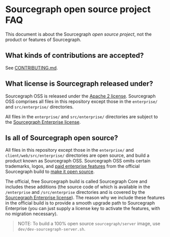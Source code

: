 # Sourcegraph open source project FAQ

This document is about the Sourcegraph _open source project_, not the product or features of Sourcegraph.

## What kinds of contributions are accepted?

See [CONTRIBUTING.md](https://github.com/sourcegraph/sourcegraph/blob/main/CONTRIBUTING.md).

## What license is Sourcegraph released under?

Sourcegraph OSS is released under the [Apache 2 license](https://github.com/sourcegraph/sourcegraph/blob/main/LICENSE.apache). Sourcegraph OSS comprises all files in this repository except those in the `enterprise/` and `src/enterprise/` directories.

All files in the `enterprise/` and `src/enterprise/` directories are subject to the [Sourcegraph Enterprise license](https://github.com/sourcegraph/sourcegraph/blob/main/LICENSE).

## Is all of Sourcegraph open source?

All files in this repository except those in the `enterprise/` and `client/web/src/enterprise/` directories are open source, and build a product known as Sourcegraph OSS. Sourcegraph OSS omits certain trademarks, logos, and [paid enterprise features](https://about.sourcegraph.com/pricing/) from the official Sourcegraph build to [make it open source](../../departments/engineering/product/process/gtm/licensing.md).

The official, free Sourcegraph build is called Sourcegraph Core and includes these additions (the source code of which is available in the `/enterprise` and `/src/enterprise` directories and is covered by the [Sourcegraph Enterprise license](https://github.com/sourcegraph/sourcegraph/blob/main/LICENSE)). The reason why we include these features in the official build is to provide a smooth upgrade path to Sourcegraph Enterprise (you can just supply a license key to activate the features, with no migration necessary).

> NOTE: To build a 100% open source `sourcegraph/server` image, use `dev/dev-sourcegraph-server.sh`.
